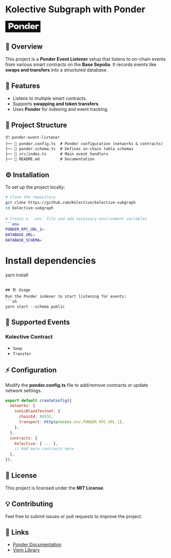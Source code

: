 # Kolective Subgraph with Ponder

![Ponder Logo](./public/logo-ponder.png)

## 🚀 Overview
This project is a **Ponder Event Listener** setup that listens to on-chain events from various smart contracts on the **Base Sepolia**. It records events like **swaps and transfers** into a structured database.

## 📌 Features
- Listens to multiple smart contracts.
- Supports **swapping and token transfers**.
- Uses **Ponder** for indexing and event tracking.

## 📂 Project Structure
```
📦 ponder-event-listener
├── 📄 ponder.config.ts  # Ponder configuration (networks & contracts)
├── 📄 ponder.schema.ts  # Defines on-chain table schemas
├── 📄 src/index.ts      # Main event handlers
├── 📄 README.md         # Documentation
```

## ⚙️ Installation
To set up the project locally:
```sh
# Clone the repository
git clone https://github.com/Kolective/kolective-subgraph
cd kolective-subgraph

# Create a `.env` file and add necessary environment variables
```env
PONDER_RPC_URL_1=
DATABASE_URL=
DATABASE_SCHEMA=
```

# Install dependencies
yarn install
```

## 🏗️ Usage
Run the Ponder indexer to start listening for events:
```sh
yarn start --schema public
```

## 📡 Supported Events
### Kolective Contract
- `Swap`
- `Transfer`

## ⚡ Configuration
Modify the **ponder.config.ts** file to add/remove contracts or update network settings.
```js
export default createConfig({
  networks: {
    sonicBlazeTestnet: {
      chainId: 84532,
      transport: http(process.env.PONDER_RPC_URL_1),
    },
  },
  contracts: {
    Kolective: { ... },
    // Add more contracts here
  },
});
```

## 📜 License
This project is licensed under the **MIT License**.

## 💡 Contributing
Feel free to submit issues or pull requests to improve the project.

## 🔗 Links
- [Ponder Documentation](https://ponder.sh/docs)
- [Viem Library](https://viem.sh/)